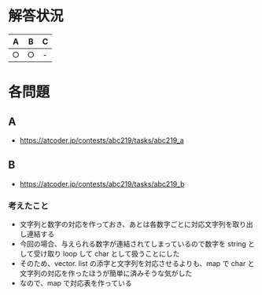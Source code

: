 # 解答状況

| A   | B   | C   |
| --- | --- | --- |
| ○   | ○   | -   |

# 各問題

## A

- https://atcoder.jp/contests/abc219/tasks/abc219_a

## B

- https://atcoder.jp/contests/abc219/tasks/abc219_b

### 考えたこと

- 文字列と数字の対応を作っておき、あとは各数字ごとに対応文字列を取り出し連結する
- 今回の場合、与えられる数字が連結されてしまっているので数字を string として受け取り loop して char として扱うことにした
- そのため、vector. list の添字と文字列を対応させるよりも、map で char と 文字列の対応を作ったほうが簡単に済みそうな気がした
- なので、map で対応表を作っている
